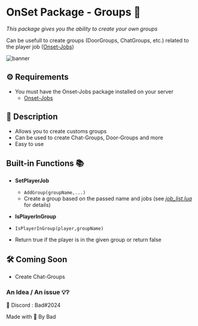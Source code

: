 # OnSet Package - Groups 📎

*This package gives you the ability to create your own groups*

Can be usefull to create groups (DoorGroups, ChatGroups, etc.) related to the player job ([Onset-Jobs](https://github.com/Bad57/Onset-Jobs))

![banner](https://i.imgur.com/co2crFM.png)

## ⚙️ Requirements 

* You must have the Onset-Jobs package installed on your server 
  * [Onset-Jobs](https://github.com/Bad57/Onset-Jobs)

## 📝 Description 

* Allows you to create customs groups
* Can be used to create Chat-Groups, Door-Groups and more
* Easy to use

## Built-in Functions 📚

* **SetPlayerJob** 
  * ``` AddGroup(groupName,...) ```
  * Create a group based on the passed name and jobs (see [*job_list.lua*](https://github.com/Bad57/Onset-Jobs/blob/master/jobs_list.lua) for details)

* **IsPlayerInGroup**
 * ``` IsPlayerInGroup(player,groupName) ```
 * Return true if the player is in the given group or return false


## 🛠️ Coming Soon

* Create Chat-Groups 

### An Idea / An issue 💡❔

📮 Discord : Bad#2024


Made with 🖤 By Bad

